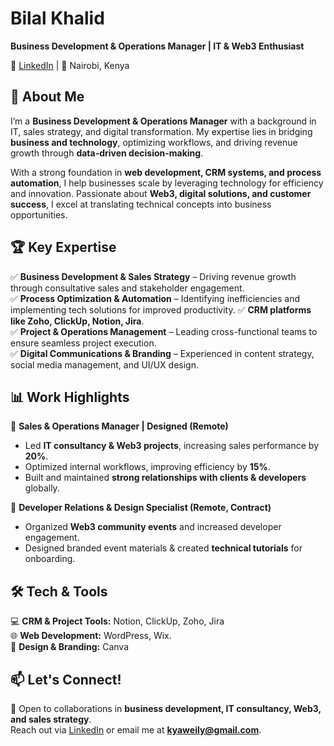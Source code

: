 # Bilal Khalid  
**Business Development & Operations Manager | IT & Web3 Enthusiast**  

🔗 [LinkedIn](https://www.linkedin.com/in/bilalkha) | 📍 Nairobi, Kenya  

## 👋 About Me  
I’m a **Business Development & Operations Manager** with a background in IT, sales strategy, and digital transformation. My expertise lies in bridging **business and technology**, optimizing workflows, and driving revenue growth through **data-driven decision-making**.  

With a strong foundation in **web development, CRM systems, and process automation**, I help businesses scale by leveraging technology for efficiency and innovation. Passionate about **Web3, digital solutions, and customer success**, I excel at translating technical concepts into business opportunities.  

## 🏆 Key Expertise  
✅ **Business Development & Sales Strategy** – Driving revenue growth through consultative sales and stakeholder engagement.  
✅ **Process Optimization & Automation** – Identifying inefficiencies and implementing tech solutions for improved productivity.
✅ **CRM platforms like Zoho, ClickUp, Notion, Jira**.  
✅ **Project & Operations Management** – Leading cross-functional teams to ensure seamless project execution.  
✅ **Digital Communications & Branding** – Experienced in content strategy, social media management, and UI/UX design.  

## 📊 Work Highlights  
🔹 **Sales & Operations Manager | Designed (Remote)**  
- Led **IT consultancy & Web3 projects**, increasing sales performance by **20%**.  
- Optimized internal workflows, improving efficiency by **15%**.  
- Built and maintained **strong relationships with clients & developers** globally.  

🔹 **Developer Relations & Design Specialist (Remote, Contract)**  
- Organized **Web3 community events** and increased developer engagement.  
- Designed branded event materials & created **technical tutorials** for onboarding.  
 

## 🛠 Tech & Tools  
💻 **CRM & Project Tools:** Notion, ClickUp, Zoho, Jira  
🌐 **Web Development:** WordPress, Wix.  
🎨 **Design & Branding:** Canva 

## 📫 Let's Connect!  
💬 Open to collaborations in **business development, IT consultancy, Web3, and sales strategy**.  
Reach out via [LinkedIn](https://www.linkedin.com/in/bilalkha) or email me at **kyaweily@gmail.com**.  
